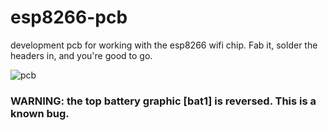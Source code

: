 # esp8266-pcb

development pcb for working with the esp8266 wifi chip. Fab it, solder the headers in, and you're good to go.

![pcb](https://s3.amazonaws.com/f.cl.ly/items/1B060n0W2E2k01161s0Y/Screen%20Shot%202015-04-08%20at%202.24.53%20PM.png)

### WARNING: the top battery graphic [bat1] is reversed. This is a known bug.

